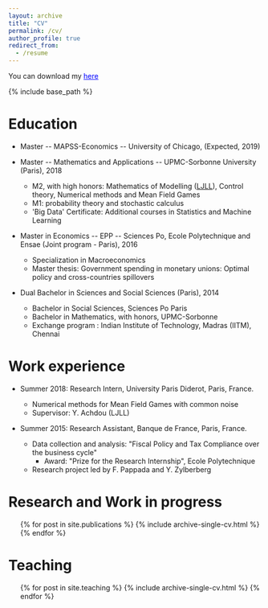 ```yaml
---
layout: archive
title: "CV"
permalink: /cv/
author_profile: true
redirect_from:
  - /resume
---
```


You can download my <a href='https://github.com/ThomasBourany/thomasbourany.github.io/blob/master/files/2018-CV-ThomasBourany.pdf' style="color:blue">here</a>

{% include base_path %}

Education
======
* Master -- MAPSS-Economics -- University of Chicago, (Expected, 2019) 

* Master -- Mathematics and Applications -- UPMC-Sorbonne University (Paris), 2018
	- M2, with high honors: Mathematics of Modelling ([LJLL](https://www.ljll.math.upmc.fr/MathModel/index_en.html)), Control theory, Numerical methods and Mean Field Games
	- M1: probability theory and stochastic calculus
	- 'Big Data' Certificate: Additional courses in Statistics and Machine Learning

* Master in Economics -- EPP -- Sciences Po, Ecole Polytechnique and Ensae (Joint program - Paris), 2016
	- Specialization in Macroeconomics
	- Master thesis: Government spending in monetary unions: Optimal policy and cross-countries spillovers

* Dual Bachelor in Sciences and Social Sciences (Paris), 2014
	- Bachelor in Social Sciences, Sciences Po Paris
	- Bachelor in Mathematics, with honors, UPMC-Sorbonne
	- Exchange program : Indian Institute of Technology, Madras (IITM), Chennai

Work experience
======
* Summer 2018: Research Intern, University Paris Diderot, Paris, France.
  * Numerical methods for Mean Field Games with common noise
  * Supervisor: Y. Achdou (LJLL)

* Summer 2015: Research Assistant, Banque de France, Paris, France.
  * Data collection and analysis: "Fiscal Policy and Tax Compliance over the business cycle"
  	- Award: "Prize for the Research Internship", Ecole Polytechnique
  * Research project led by F. Pappada and Y. Zylberberg

Research and Work in progress
======
  <ul>{% for post in site.publications %}
    {% include archive-single-cv.html %}
  {% endfor %}</ul>
  
Teaching
======
  <ul>{% for post in site.teaching %}
    {% include archive-single-cv.html %}
  {% endfor %}</ul>
  
